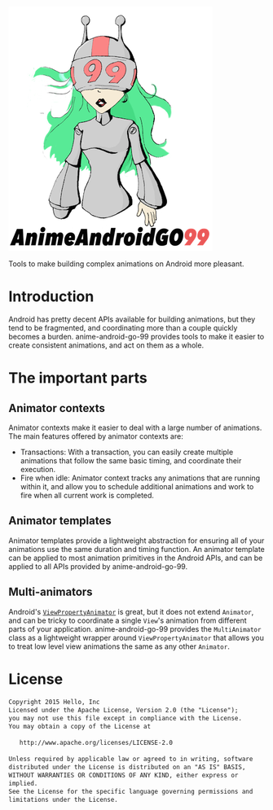 ![anime-android-go-99](imagery/99-grey-header-small.png "anime-android-go-99")

Tools to make building complex animations on Android more pleasant.

# Introduction

Android has pretty decent APIs available for building animations, but they tend to be fragmented, and coordinating more than a couple quickly becomes a burden. anime-android-go-99 provides tools to make it easier to create consistent animations, and act on them as a whole.

# The important parts

## Animator contexts

Animator contexts make it easier to deal with a large number of animations. The main features offered by animator contexts are:

- Transactions: With a transaction, you can easily create multiple animations that follow the same basic timing, and coordinate their execution.
- Fire when idle: Animator context tracks any animations that are running within it, and allow you to schedule additional animations and work to fire when all current work is completed.

## Animator templates

Animator templates provide a lightweight abstraction for ensuring all of your animations use the same duration and timing function. An animator template can be applied to most animation primitives in the Android APIs, and can be applied to all APIs provided by anime-android-go-99.

## Multi-animators

Android's [`ViewPropertyAnimator`](http://developer.android.com/reference/android/view/ViewPropertyAnimator.html) is great, but it does not extend `Animator`, and can be tricky to coordinate a single `View`'s animation from different parts of your application. anime-android-go-99 provides the `MultiAnimator` class as a lightweight wrapper around `ViewPropertyAnimator` that allows you to treat low level view animations the same as any other `Animator`.

# License

	Copyright 2015 Hello, Inc
	Licensed under the Apache License, Version 2.0 (the "License");
	you may not use this file except in compliance with the License.
	You may obtain a copy of the License at
	
	   http://www.apache.org/licenses/LICENSE-2.0
	
	Unless required by applicable law or agreed to in writing, software
	distributed under the License is distributed on an "AS IS" BASIS,
	WITHOUT WARRANTIES OR CONDITIONS OF ANY KIND, either express or implied.
	See the License for the specific language governing permissions and
	limitations under the License.
